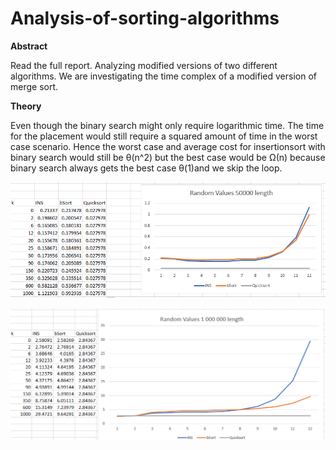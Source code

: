 # Analysis-of-sorting-algorithms

**Abstract**

Read the full report. 
Analyzing modified versions of two different algorithms. We are investigating the time complex of a modified version of merge sort.

**Theory**

Even though the binary search might only require logarithmic time. The time for the placement would still require a squared amount of time in the worst case scenario. Hence the worst case and average cost for insertionsort with binary search would still be θ(n^2) but the best case would be Ω(n) because binary search always gets the best case θ(1)and we skip the loop. 

![Ins](source/images/50000.png)

![Ins](source/images/1000000.png)
